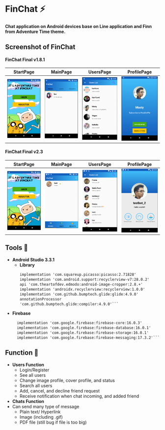 # FinChat :zap:

#### Chat application on Android devices base on Line application and Finn from Adventure Time theme.

## Screenshot of FinChat
#### FinChat Final v1.8.1    

StartPage|MainPage|UsersPage|ProfilePage
--|--|--|--
![StartPage](screen_capture/start.PNG)|![MainPage](screen_capture/main.PNG)|![UsersPage](screen_capture/users.PNG)|![ProfilePage](screen_capture/profile.PNG)  

#### FinChat Final v2.3
StartPage|MainPage|UsersPage|ProfilePage
--|--|--|--
![StartPage](screen_capture/start.PNG)|![MainPage](screen_capture/main_2.PNG)|![UsersPage](screen_capture/users_2.PNG)|![ProfilePage](screen_capture/profile_2.PNG)  

<!-- #### StartPage
![StartPage](screen_capture/start.png)

#### MainPage
![MainPage](screen_capture/main.png)

#### UsersPage
![UsersPage](screen_capture/users.png)

#### ProfilePage
![ProfilePage](screen_capture/profile.png)   -->

## Tools :hammer:
- **Android Studio 3.3.1**
  - **Library**<br>
    <!-- - Picasso
    - Glide
    - RecycleView
    - CircleImageView
    - Android-image-cropper -->
    ```implementation 'de.hdodenhof:circleimageview:3.0.0'
    implementation 'com.squareup.picasso:picasso:2.71828'
    implementation 'com.android.support:recyclerview-v7:28.0.2'
    api 'com.theartofdev.edmodo:android-image-cropper:2.8.+'
    implementation 'androidx.recyclerview:recyclerview:1.0.0'
    implementation 'com.github.bumptech.glide:glide:4.9.0'
    annotationProcessor 'com.github.bumptech.glide:compiler:4.9.0'```
- **Firebase** <br>  
  <!-- - Firebase-auth:16.0.3
  - Firebase-core:16.0.3
  - Firebase-database:16.0.1
  - Firebase-storage:16.0.1
  - Firebase-messaging:17.3.2   -->
  ```implementation 'com.google.firebase:firebase-auth:16.0.3'
    implementation 'com.google.firebase:firebase-core:16.0.3'
    implementation 'com.google.firebase:firebase-database:16.0.1'
    implementation 'com.google.firebase:firebase-storage:16.0.1'
    implementation 'com.google.firebase:firebase-messaging:17.3.2'```

## Function :wrench:
- **Users Function**  
  - Login/Register
  - See all users
  - Change image profile, cover profile, and status
  - Search all users
  - Add, cancel, and decline friend request
  - Receive notification when chat incoming, and added friend
- **Chats Function**
 - Can send many type of message
    - Plain text/ Hyperlink
    - Image (including .gif)
    - PDF file (still bug if file is too big)
